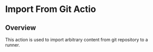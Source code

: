 # Import From Git Actio

## Overview

This action is used to import arbitrary content from git repository to a runner.